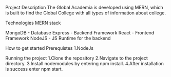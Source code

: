 Project Description
The Global Academia is developed using MERN, which is built to find the Global College with all types of information about college.

Technologies
MERN stack

MongoDB - Database
Express - Backend Framework
React - Frontend Framework
NodeJS - JS Runtime for the backend

How to get started 
Prerequistes
1.NodeJs

Running the project
1.Clone the repository
2.Navigate to the project directory.
3.Install nodemodules by entering npm install.
4.After installation is success enter npm start.
